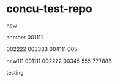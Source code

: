 # concu-test-repo

new

another
001111

002222
003333
004111
005


new111
001111
002222
00345
555
777888


testing
